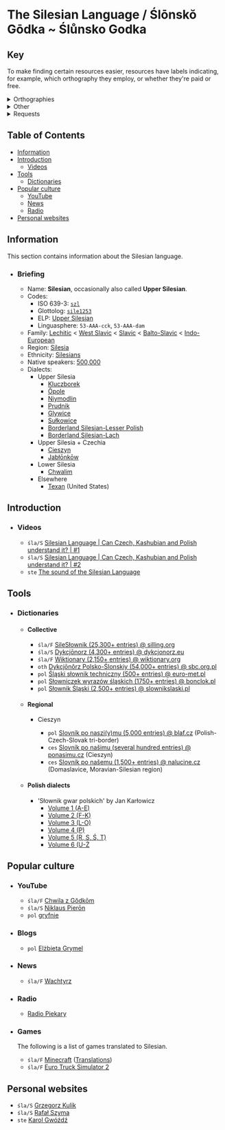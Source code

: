 # The Silesian Language / Ślōnskŏ Gōdka ~ Ślůnsko Godka

## Key

To make finding certain resources easier, resources have labels indicating, for example,
which orthography they employ, or whether they're paid or free.  

<details>
<summary>Orthographies</summary>

- `śla` - Ślabikŏrzowy Szrajbōnek ('The Elementary Orthography')
  - `śla/F` - Full
  - `śla/S` - Simplified
- `ste` - Steuerowy Szrajbůnek ('The Steuer Orthography')
- `oth` - Custom, ad-hoc orthography
- `pol` - Approximation using Polish orthography
- `ces` - Approximation using Czech orthography
</details>
<details>
<summary>Other</summary>

- 💵 - Paid resource
</details>
<details>
<summary>Requests</summary>

- `missing` - The resource is missing a link. Please help in finding a link for it.
</details>

## Table of Contents

<!--This section needs a description.-->

- [Information](#information)
- [Introduction](#introduction)
  - [Videos](#videos)
- [Tools](#tools)
  - [Dictionaries](#dictionaries)
- [Popular culture](#popular-culture)
  - [YouTube](#youtube)
  - [News](#news)
  - [Radio](#radio)
- [Personal websites](#personal-websites)

## Information

This section contains information about the Silesian language.

- ### Briefing

  <!--This section needs a description.-->

  - Name: **Silesian**, occasionally also called **Upper Silesian**.
  - Codes:
    - ISO 639-3: [`szl`](https://iso639-3.sil.org/code/szl)
    - Glottolog: [`sile1253`](https://glottolog.org/resource/languoid/id/sile1253)
    - ELP: [Upper Silesian](https://www.endangeredlanguages.com/lang/8349)
    - Linguasphere: `53-AAA-cck`, `53-AAA-dam`
  - Family:
    [Lechitic](https://en.wikipedia.org/wiki/Lechitic_languages) <
    [West Slavic](https://en.wikipedia.org/wiki/West_Slavic_languages) <
    [Slavic](https://en.wikipedia.org/wiki/Slavic_languages) <
    [Balto-Slavic](https://en.wikipedia.org/wiki/Balto-Slavic_languages) <
    [Indo-European](https://en.wikipedia.org/wiki/Indo-European_languages)
  - Region: [Silesia](https://en.wikipedia.org/wiki/Silesia)
  - Ethnicity: [Silesians](https://en.wikipedia.org/wiki/Silesians)
  - Native speakers: [500,000](https://stat.gov.pl/download/gfx/portalinformacyjny/pl/defaultaktualnosci/6494/10/1/1/wstepne_wyniki_nsp_2021_w_zakresie_struktury_narodowo-etnicznej_oraz_jezyka_kontaktow_domowych.pdf)
  - Dialects:
    - Upper Silesia
      - [Kluczborek](https://en.wikipedia.org/wiki/Kluczbork_Silesian_dialect)
      - [Ôpole](https://en.wikipedia.org/wiki/Opole_Silesian_dialect)
      - [Niymodlin](https://en.wikipedia.org/wiki/Niemodlin_dialect)
      - [Prudnik](https://en.wikipedia.org/wiki/Prudnik_Silesian_dialect)
      - [Glywice](https://en.wikipedia.org/wiki/Gliwice_dialect)
      - [Sułkowice](https://en.wikipedia.org/wiki/Sulkovian_dialect)
      - [Borderland Silesian-Lesser Polish](https://en.wikipedia.org/wiki/Borderland_Silesian-Lesser_Polish_dialect)
      - [Borderland Silesian-Lach](https://en.wikipedia.org/wiki/Borderland_Silesian-Lach_dialect)
    - Upper Silesia + Czechia
      - [Cieszyn](https://en.wikipedia.org/wiki/Cieszyn_Silesian_dialect)
      - [Jabłōnkōw](https://en.wikipedia.org/wiki/Jabłonków_dialect)
    - Lower Silesia
      - [Chwalim](https://en.wikipedia.org/wiki/Chwalim_dialect)
    - Elsewhere
      - [Texan](https://en.wikipedia.org/wiki/Texan_Silesian) (United States)

## Introduction

- ### Videos

  - `śla/S` [Silesian Language | Can Czech, Kashubian and Polish understand it? | #1](https://www.youtube.com/watch?v=IUJLLtMrmCg)
  - `śla/S` [Silesian Language | Can Czech, Kashubian and Polish understand it? | #2](https://www.youtube.com/watch?v=-3OZLAnSB_c)
  - `ste` [The sound of the Silesian Language](https://www.youtube.com/watch?v=5TvH8ijBOl4)

## Tools

- ### Dictionaries

  - #### Collective

    <!-- Instructions on how to get the number of entries: -->
    <!-- The front page lets you know. -->
    - `śla/F` [SileSłownik (25,300+ entries) @ silling.org](https://silling.org/slownik/Przodni%C5%8F_str%C5%8Dna)
    <!-- You can find out via the sitemap: https://dykcjonorz.eu/wp-sitemap.xml -->
    - `śla/S` [Dykcjōnorz (4,300+ entries) @ dykcjonorz.eu](https://dykcjonorz.eu)
    <!-- You can find out here: https://en.wiktionary.org/wiki/Category:Silesian_lemmas -->
    - `śla/F` [Wiktionary (2,150+ entries) @ wiktionary.org](https://wiktionary.org)
    <!-- Checked by hand; scanned the dictionary, picked out the Silesian words, removed duplicates. -->
    - `oth` [Dykcjōnôrz Polsko-Ślonskiy (54,000+ entries) @ sbc.org.pl](https://sbc.org.pl/dlibra/publication/648390)
    <!-- Checked the number of lines from start to end. -->
    - `pol` [Śląski słownik techniczny (500+ entries) @ euro-met.pl ](https://euro-met.pl/informator/slaski-slownik)
    <!-- Checked by hand; found number of pages, found number of entries per page, summed it all up. -->
    - `pol` [Słowniczek wyrazów śląskich (1750+ entries) @ bonclok.pl](https://bonclok.pl/slowniczek-wyrazow-slaskich.html)
    <!-- Checked by hand. -->
    - `pol` [Słownik Śląski (2,500+ entries) @ slownikslaski.pl](https://www.slownikslaski.pl/)

  - #### Regional

    - Cieszyn

      <!-- Stated on the page. -->
      - `pol` [Slovník po naszi(y)mu (5,000 entries) @ blaf.cz](http://www.blaf.cz/index.php?body=slovnik) (Polish-Czech-Slovak tri-border)
      <!-- The format makes it difficult to check easily, one would have to manually go through it all. -->
      - `ces` [Slovník po našimu (several hundred entries) @ ponasimu.cz](https://www.ponasimu.cz/slovnik-po-nasimu-cesky/a/) (Cieszyn)
      <!-- Checked by hand, not an exact number by any means. -->
      - `ces` [Slovník po našemu (1,500+ entries) @ nalucine.cz](http://www.nalucine.cz/nlcn/a-te/h-slovni.htm) (Domaslavice, Moravian-Silesian region)

  - #### Polish dialects
 
    - 'Słownik gwar polskich' by Jan Karłowicz
      - [Volume 1 (A-E)](https://zbc.uz.zgora.pl/dlibra/publication/9018/edition/8866)
      - [Volume 2 (F-K)](https://zbc.uz.zgora.pl/dlibra/publication/9019/edition/8867)
      - [Volume 3 (L-O)](https://zbc.uz.zgora.pl/dlibra/publication/9020/edition/8868)
      - [Volume 4 (P)](https://zbc.uz.zgora.pl/dlibra/publication/9037/edition/8886)
      - [Volume 5 (R, S, Ś, T)](https://zbc.uz.zgora.pl/dlibra/publication/9038/edition/8887)
      - [Volume 6 (U-Ż](https://zbc.uz.zgora.pl/dlibra/publication/9039/edition/8888)

## Popular culture

- ### YouTube
  
  - `śla/F` [Chwila z Gŏdkōm](https://www.youtube.com/c/ChwilaZG%C5%8Fdk%C5%8Dm)
  - `śla/S` [Niklaus Pierōn](https://www.youtube.com/@NiklausPieron)
  - `pol` [gryfnie](https://www.youtube.com/@gryfnie)

- ### Blogs

  - `pol` [Elżbieta Grymel](https://elzbietagrymel.art/)
 
- ### News

  - `śla/F` [Wachtyrz](https://wachtyrz.eu/)

- ### Radio

  - [Radio Piekary](https://radiopiekary.pl/)
 
- ### Games

  The following is a list of games translated to Silesian.

  - `śla/F` [Minecraft](https://www.minecraft.net/en-us) ([Translations](https://crowdin.com/project/minecraft))
  - `śla/F` [Euro Truck Simulator 2](https://eurotrucksimulator2.com/)

## Personal websites

- `śla/S` [Grzegorz Kulik](https://grzegorzkulik.pl/)
- `śla/S` [Rafał Szyma](https://szyma.art/)
- `ste` [Karol Gwóźdź](https://karolgwozdz.com/bio.php)

